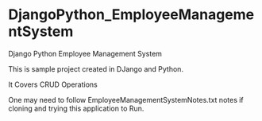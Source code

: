 # DjangoPython_EmployeeManagementSystem
Django Python Employee Management System

This is sample project created in DJango and Python.

It Covers CRUD Operations

One may need to follow EmployeeManagementSystemNotes.txt notes if cloning and trying this application to Run.